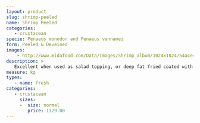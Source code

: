 ```yaml
---
layout: product
slug: shrimp-peeled
name: Shrimp Peeled
categories:
   - crustacean
specie: Penaeus monodon and Penaeus vannamei
form: Peeled & Deveined
images:
    - http://www.midafood.com/Data/Images/Shrimp_album/1024x1024/54ace4881480e959.jpg
description: >
   Excellent when used as salad topping, or deep fat fried coated with breading or batter and dipped in dressings ready.
measure: kg
types:
   - name: fresh
categories:
   - crustacean
     sizes:
     -  size: normal
        price: 1329.00
---
```

